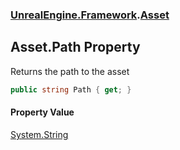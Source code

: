 ### [UnrealEngine.Framework](./UnrealEngine-Framework.md 'UnrealEngine.Framework').[Asset](./Asset.md 'UnrealEngine.Framework.Asset')
## Asset.Path Property
Returns the path to the asset  
```csharp
public string Path { get; }
```
#### Property Value
[System.String](https://docs.microsoft.com/en-us/dotnet/api/System.String 'System.String')  
